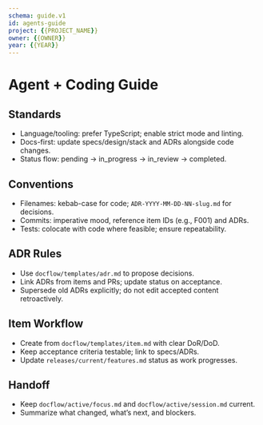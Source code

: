 ```yaml
---
schema: guide.v1
id: agents-guide
project: {{PROJECT_NAME}}
owner: {{OWNER}}
year: {{YEAR}}
---
```


# Agent + Coding Guide

## Standards
- Language/tooling: prefer TypeScript; enable strict mode and linting.
- Docs-first: update specs/design/stack and ADRs alongside code changes.
- Status flow: pending → in_progress → in_review → completed.

## Conventions
- Filenames: kebab-case for code; `ADR-YYYY-MM-DD-NN-slug.md` for decisions.
- Commits: imperative mood, reference item IDs (e.g., F001) and ADRs.
- Tests: colocate with code where feasible; ensure repeatability.

## ADR Rules
- Use `docflow/templates/adr.md` to propose decisions.
- Link ADRs from items and PRs; update status on acceptance.
- Supersede old ADRs explicitly; do not edit accepted content retroactively.

## Item Workflow
- Create from `docflow/templates/item.md` with clear DoR/DoD.
- Keep acceptance criteria testable; link to specs/ADRs.
- Update `releases/current/features.md` status as work progresses.

## Handoff
- Keep `docflow/active/focus.md` and `docflow/active/session.md` current.
- Summarize what changed, what’s next, and blockers.

